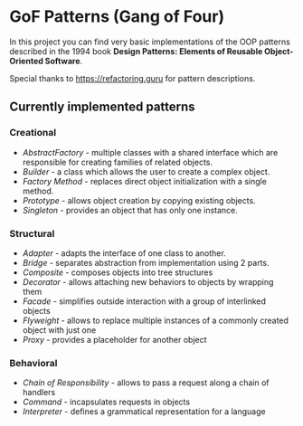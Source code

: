 # GoF Patterns (Gang of Four)

In this project you can find very basic implementations of the OOP patterns described in the 1994 book **Design Patterns: Elements of Reusable Object-Oriented Software**.

Special thanks to https://refactoring.guru for pattern descriptions.

## Currently implemented patterns

### Creational
- *AbstractFactory* - multiple classes with a shared interface which are responsible for creating families of related objects.
- *Builder* - a class which allows the user to create a complex object.
- *Factory Method* - replaces direct object initialization with a single method. 
- *Prototype* - allows object creation by copying existing objects.
- *Singleton* - provides an object that has only one instance.

### Structural
- *Adapter* - adapts the interface of one class to another.
- *Bridge* - separates abstraction from implementation using 2 parts.
- *Composite* - composes objects into tree structures
- *Decorator* - allows attaching new behaviors to objects by wrapping them
- *Facade* - simplifies outside interaction with a group of interlinked objects
- *Flyweight* - allows to replace multiple instances of a commonly created object with just one
- *Proxy* - provides a placeholder for another object

### Behavioral
- *Chain of Responsibility* - allows to pass a request along a chain of handlers
- *Command* - incapsulates requests in objects
- *Interpreter* - defines a grammatical representation for a language